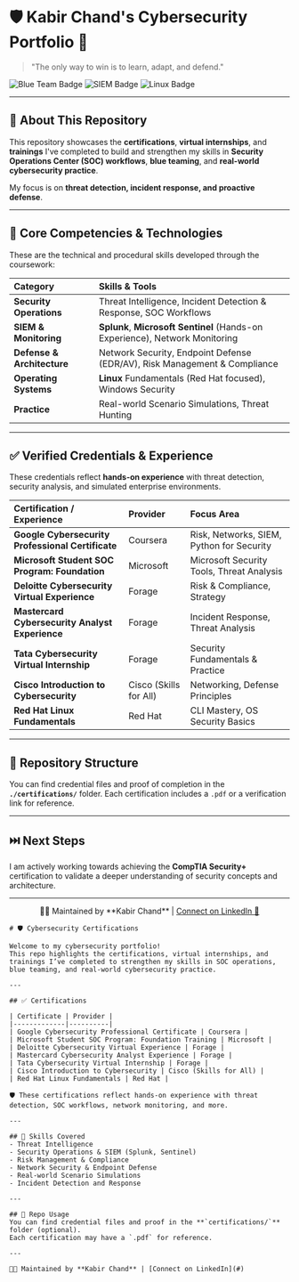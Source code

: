 # 🛡️ Kabir Chand's Cybersecurity Portfolio 🚀

> "The only way to win is to learn, adapt, and defend."

<p align="left">
  <img src="https://img.shields.io/badge/Focus-Blue%20Team%20%26%20SOC-0077B6?style=for-the-badge&logo=detective&logoColor=white" alt="Blue Team Badge"/>
  <img src="https://img.shields.io/badge/Primary%20SIEM-Splunk%20%2F%20Sentinel-FF6C37?style=for-the-badge&logo=splunk&logoColor=white" alt="SIEM Badge"/>
  <img src="https://img.shields.io/badge/OS%20Experience-Linux-black?style=for-the-badge&logo=linux&logoColor=white" alt="Linux Badge"/>
</p>

---

## 🎯 About This Repository

This repository showcases the **certifications**, **virtual internships**, and **trainings** I've completed to build and strengthen my skills in **Security Operations Center (SOC) workflows**, **blue teaming**, and **real-world cybersecurity practice**.

My focus is on **threat detection, incident response, and proactive defense**.

---

## 🔑 Core Competencies & Technologies

These are the technical and procedural skills developed through the coursework:

| Category | Skills & Tools |
| :--- | :--- |
| **Security Operations** | Threat Intelligence, Incident Detection & Response, SOC Workflows |
| **SIEM & Monitoring** | **Splunk**, **Microsoft Sentinel** (Hands-on Experience), Network Monitoring |
| **Defense & Architecture** | Network Security, Endpoint Defense (EDR/AV), Risk Management & Compliance |
| **Operating Systems** | **Linux** Fundamentals (Red Hat focused), Windows Security |
| **Practice** | Real-world Scenario Simulations, Threat Hunting |

---

## ✅ Verified Credentials & Experience

These credentials reflect **hands-on experience** with threat detection, security analysis, and simulated enterprise environments.

| Certification / Experience | Provider | Focus Area |
| :--- | :--- | :--- |
| **Google Cybersecurity Professional Certificate** | Coursera | Risk, Networks, SIEM, Python for Security |
| **Microsoft Student SOC Program: Foundation** | Microsoft | Microsoft Security Tools, Threat Analysis |
| **Deloitte Cybersecurity Virtual Experience** | Forage | Risk & Compliance, Strategy |
| **Mastercard Cybersecurity Analyst Experience** | Forage | Incident Response, Threat Analysis |
| **Tata Cybersecurity Virtual Internship** | Forage | Security Fundamentals & Practice |
| **Cisco Introduction to Cybersecurity** | Cisco (Skills for All) | Networking, Defense Principles |
| **Red Hat Linux Fundamentals** | Red Hat | CLI Mastery, OS Security Basics |

---

## 📂 Repository Structure

You can find credential files and proof of completion in the **`./certifications/`** folder. Each certification includes a `.pdf` or a verification link for reference.

---

## ⏭️ Next Steps

I am actively working towards achieving the **CompTIA Security+** certification to validate a deeper understanding of security concepts and architecture.

---

<div align="center">
    👨‍💻 Maintained by **Kabir Chand** | 
    <a href="#">Connect on LinkedIn 🔗</a>
</div>


```
# 🛡️ Cybersecurity Certifications

Welcome to my cybersecurity portfolio!  
This repo highlights the certifications, virtual internships, and trainings I’ve completed to strengthen my skills in SOC operations, blue teaming, and real-world cybersecurity practice.

---

## ✅ Certifications

| Certificate | Provider |
|-------------|----------|
| Google Cybersecurity Professional Certificate | Coursera |
| Microsoft Student SOC Program: Foundation Training | Microsoft |
| Deloitte Cybersecurity Virtual Experience | Forage |
| Mastercard Cybersecurity Analyst Experience | Forage |
| Tata Cybersecurity Virtual Internship | Forage |
| Cisco Introduction to Cybersecurity | Cisco (Skills for All) |
| Red Hat Linux Fundamentals | Red Hat |

🛡️ These certifications reflect hands-on experience with threat detection, SOC workflows, network monitoring, and more.

---

## 🎯 Skills Covered
- Threat Intelligence  
- Security Operations & SIEM (Splunk, Sentinel)  
- Risk Management & Compliance  
- Network Security & Endpoint Defense  
- Real-world Scenario Simulations  
- Incident Detection and Response  

---

## 📁 Repo Usage
You can find credential files and proof in the **`certifications/`** folder (optional).  
Each certification may have a `.pdf` for reference.

---

👨‍💻 Maintained by **Kabir Chand** | [Connect on LinkedIn](#)

